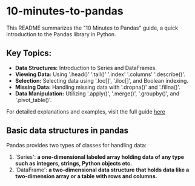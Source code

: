 # 10-minutes-to-pandas

This README summarizes the "10 Minutes to Pandas" guide, a quick introduction to the Pandas library in Python.

## Key Topics:

- **Data Structures:** Introduction to Series and DataFrames.
- **Viewing Data:** Using
    '.head()'
    '.tail()'
    '.index'
    '.columns'
    '.describe()'.
- **Selection:** Selecting data using '.loc[]', '.iloc[]', and Boolean indexing.
- **Missing Data:** Handling missing data with '.dropna()' and '.fillna()'.
- **Data Manipulation:** Utilizing '.apply()', '.merge()', '.groupby()', and '.pivot_table()'.

For detailed explanations and examples, visit the full guide [here](https://pandas.pydata.org/docs/user_guide/10min.html#min)

## Basic data structures in pandas

Pandas provides two types of classes for handling data:

1. 'Series': **a one-dimensional labeled array holding data of any type such as integers, strings, Python objects etc.**
2. 'DataFrame': **a two-dimensional data structure that holds data like a two-dimension array or a table with rows and columns.**
